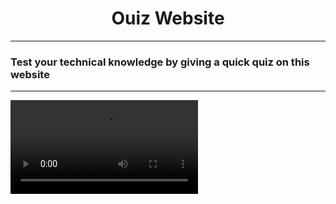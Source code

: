 <h1 align="center">Ouiz Website</h1>
<hr>
<h3>Test your technical knowledge by giving a quick quiz on this website</h3>
<hr>
<video src="https://user-images.githubusercontent.com/76841209/128988928-71e263b1-d673-4eb9-b2b0-e85630255ee5.mp4" autoplay loop></video>

